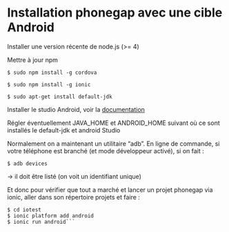 # Installation phonegap avec une cible Android

Installer une version récente de node.js (>= 4)

Mettre à jour npm

```$ sudo npm install -g cordova```

```$ sudo npm install -g ionic```

```$ sudo apt-get install default-jdk```

Installer le studio Android, voir la [documentation](http://developer.android.com/sdk/installing/index.html?pkg=studio)

Régler éventuellement JAVA_HOME et ANDROID_HOME suivant où ce sont installés le default-jdk et android Studio

Normalement on a maintenant un utilitaire “adb”. En ligne de commande, si votre téléphone est branché (et
mode développeur activé), si on fait :

```$ adb devices```

→ il doit être listé (on voit un identifiant unique)

Et donc pour vérifier que tout a marché et lancer un projet phonegap via ionic, aller dans son répertoire projets et faire :

```$ ionic start iotest blank
$ cd iotest
$ ionic platform add android
$ ionic run android```
